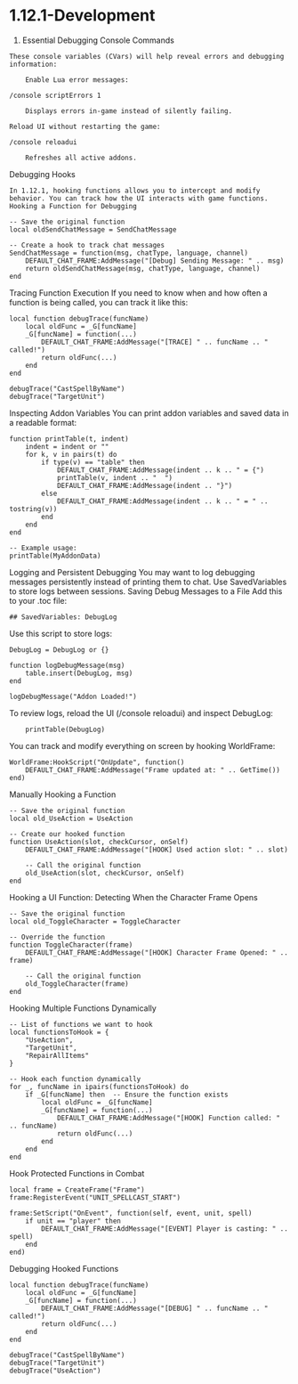 # 1.12.1-Development

1. Essential Debugging Console Commands
```
These console variables (CVars) will help reveal errors and debugging information:

    Enable Lua error messages:

/console scriptErrors 1

    Displays errors in-game instead of silently failing.

Reload UI without restarting the game:

/console reloadui

    Refreshes all active addons.
```
Debugging Hooks
```
In 1.12.1, hooking functions allows you to intercept and modify behavior. You can track how the UI interacts with game functions.
Hooking a Function for Debugging

-- Save the original function
local oldSendChatMessage = SendChatMessage  

-- Create a hook to track chat messages
SendChatMessage = function(msg, chatType, language, channel)
    DEFAULT_CHAT_FRAME:AddMessage("[Debug] Sending Message: " .. msg)
    return oldSendChatMessage(msg, chatType, language, channel)
end
```

Tracing Function Execution
If you need to know when and how often a function is being called, you can track it like this:
```
local function debugTrace(funcName)
    local oldFunc = _G[funcName]
    _G[funcName] = function(...)
        DEFAULT_CHAT_FRAME:AddMessage("[TRACE] " .. funcName .. " called!")
        return oldFunc(...)
    end
end

debugTrace("CastSpellByName")
debugTrace("TargetUnit")
```
Inspecting Addon Variables
You can print addon variables and saved data in a readable format:

```
function printTable(t, indent)
    indent = indent or ""
    for k, v in pairs(t) do
        if type(v) == "table" then
            DEFAULT_CHAT_FRAME:AddMessage(indent .. k .. " = {")
            printTable(v, indent .. "  ")
            DEFAULT_CHAT_FRAME:AddMessage(indent .. "}")
        else
            DEFAULT_CHAT_FRAME:AddMessage(indent .. k .. " = " .. tostring(v))
        end
    end
end

-- Example usage:
printTable(MyAddonData)
```
Logging and Persistent Debugging
You may want to log debugging messages persistently instead of printing them to chat. Use SavedVariables to store logs between sessions.
Saving Debug Messages to a File
Add this to your .toc file:
```
## SavedVariables: DebugLog
```
Use this script to store logs:
```
DebugLog = DebugLog or {}

function logDebugMessage(msg)
    table.insert(DebugLog, msg)
end

logDebugMessage("Addon Loaded!")
```
To review logs, reload the UI (/console reloadui) and inspect DebugLog:
```
    printTable(DebugLog)
```
You can track and modify everything on screen by hooking WorldFrame:
```
WorldFrame:HookScript("OnUpdate", function()
    DEFAULT_CHAT_FRAME:AddMessage("Frame updated at: " .. GetTime())
end)
```
Manually Hooking a Function
```
-- Save the original function
local old_UseAction = UseAction

-- Create our hooked function
function UseAction(slot, checkCursor, onSelf)
    DEFAULT_CHAT_FRAME:AddMessage("[HOOK] Used action slot: " .. slot)
    
    -- Call the original function
    old_UseAction(slot, checkCursor, onSelf)
end
```
Hooking a UI Function: Detecting When the Character Frame Opens
```
-- Save the original function
local old_ToggleCharacter = ToggleCharacter

-- Override the function
function ToggleCharacter(frame)
    DEFAULT_CHAT_FRAME:AddMessage("[HOOK] Character Frame Opened: " .. frame)
    
    -- Call the original function
    old_ToggleCharacter(frame)
end
```
Hooking Multiple Functions Dynamically
```
-- List of functions we want to hook
local functionsToHook = {
    "UseAction",
    "TargetUnit",
    "RepairAllItems"
}

-- Hook each function dynamically
for _, funcName in ipairs(functionsToHook) do
    if _G[funcName] then  -- Ensure the function exists
        local oldFunc = _G[funcName]
        _G[funcName] = function(...)
            DEFAULT_CHAT_FRAME:AddMessage("[HOOK] Function called: " .. funcName)
            return oldFunc(...)
        end
    end
end
```
Hook Protected Functions in Combat
```
local frame = CreateFrame("Frame")
frame:RegisterEvent("UNIT_SPELLCAST_START")

frame:SetScript("OnEvent", function(self, event, unit, spell)
    if unit == "player" then
        DEFAULT_CHAT_FRAME:AddMessage("[EVENT] Player is casting: " .. spell)
    end
end)
```
Debugging Hooked Functions
```
local function debugTrace(funcName)
    local oldFunc = _G[funcName]
    _G[funcName] = function(...)
        DEFAULT_CHAT_FRAME:AddMessage("[DEBUG] " .. funcName .. " called!")
        return oldFunc(...)
    end
end

debugTrace("CastSpellByName")
debugTrace("TargetUnit")
debugTrace("UseAction")
```
